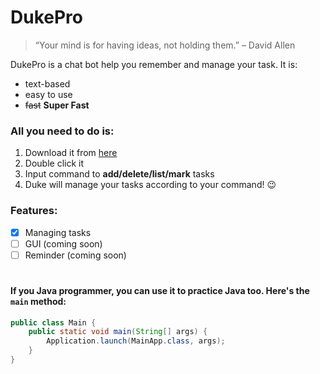 # DukePro
> “Your mind is for having ideas, not holding them.” – David Allen 

DukePro is a chat bot help you remember and manage your task. It is: 
* text-based
* easy to use
* ~~fast~~ **Super Fast**

### All you need to do is: 
1. Download it from [here](https://github.com/WuaaAj/ip/releases/tag/v0.1)
1. Double click it
1. Input command to **add/delete/list/mark** tasks
1. Duke will manage your tasks according to your command! 😉

### Features: 
- [x] Managing tasks
- [ ] GUI (coming soon)
- [ ] Reminder (coming soon)
#
#### If you Java programmer, you can use it to practice Java too. Here's the `main` method:
```java
public class Main {
    public static void main(String[] args) {
        Application.launch(MainApp.class, args);
    }
}
```

